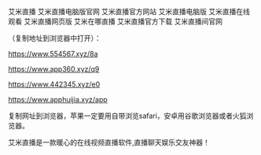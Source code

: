 艾米直播
艾米直播电脑版官网
艾米直播官方网站
艾米直播电脑版
艾米直播在线观看
艾米直播网页版
艾米在哪直播
艾米直播官方下载
艾米直播间官网

（复制地址到浏览器中打开）：

https://www.554567.xyz/8a

https://www.app360.xyz/q9

https://www.442345.xyz/e0

https://www.apphuijia.xyz/app

复制网址到浏览器，苹果一定要用自带浏览safari，安卓用谷歌浏览器或者火狐浏览器。

艾米直播是一款暖心的在线视频直播软件,直播聊天娱乐交友神器！

